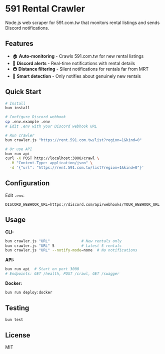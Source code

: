 # 591 Rental Crawler

Node.js web scraper for 591.com.tw that monitors rental listings and sends Discord notifications.

## Features

- 🏠 **Auto-monitoring** - Crawls 591.com.tw for new rental listings
- 🔔 **Discord alerts** - Real-time notifications with rental details  
- 🚇 **Distance filtering** - Silent notifications for rentals far from MRT
- 🎯 **Smart detection** - Only notifies about genuinely new rentals

## Quick Start

```bash
# Install
bun install

# Configure Discord webhook
cp .env.example .env
# Edit .env with your Discord webhook URL

# Run crawler
bun crawler.js "https://rent.591.com.tw/list?region=1&kind=0"

# Or use API
bun run api
curl -X POST http://localhost:3000/crawl \
  -H "Content-Type: application/json" \
  -d '{"url": "https://rent.591.com.tw/list?region=1&kind=0"}'
```

## Configuration

Edit `.env`:
```env
DISCORD_WEBHOOK_URL=https://discord.com/api/webhooks/YOUR_WEBHOOK_URL
```

## Usage

**CLI:**
```bash
bun crawler.js "URL"              # New rentals only
bun crawler.js "URL" 5            # Latest 5 rentals
bun crawler.js "URL" --notify-mode=none  # No notifications
```

**API:**
```bash
bun run api  # Start on port 3000
# Endpoints: GET /health, POST /crawl, GET /swagger
```

**Docker:**
```bash
bun run deploy:docker
```

## Testing

```bash
bun test
```

## License

MIT